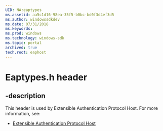 ```yaml
---
UID: NA:eaptypes
ms.assetid: aa5c1d16-98ea-35f5-b0bc-bd0f3d4ef3d5
ms.author: windowssdkdev
ms.date: 07/31/2018
ms.keywords: 
ms.prod: windows
ms.technology: windows-sdk
ms.topic: portal
archived: true
tech.root: eaphost
---
```


# Eaptypes.h header


## -description


This header is used by Extensible Authentication Protocol Host. For more information, see:

- [Extensible Authentication Protocol Host](../_eaphost)
